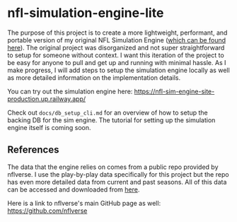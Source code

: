 # nfl-simulation-engine-lite

The purpose of this project is to create a more lightweight, performant, and portable version of my original NFL Simulation Engine ([which can be found here](https://github.com/nishs9/nfl-simulation-engine)). The original project was disorganized and not super straightforward to setup for someone without context. I want this iteration of the project to be easy for anyone to pull and get up and running with minimal hassle. As I make progress, I will add steps to setup the simulation engine locally as well as more detailed information on the implementation details.

You can try out the simulation engine here: https://nfl-sim-engine-site-production.up.railway.app/

Check out `docs/db_setup_cli.md` for an overview of how to setup the backing DB for the sim engine. The tutorial for setting up the simulation engine itself is coming soon.

## References
The data that the engine relies on comes from a public repo provided by nflverse. I use the play-by-play data specifically for this project but the repo has even more detailed data from current and past seasons. All of this data can be accessed and downloaded from [here](https://github.com/nflverse/nflverse-data/releases).

Here is a link to nflverse's main GitHub page as well: https://github.com/nflverse
